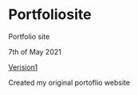 # Portfoliosite
Portfolio site

7th of May 2021

[Verision1](https://sdowney1999.github.io/PortfoilioSite/index.html)

Created my original portoflio website



